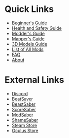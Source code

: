 <!-- TITLE: Beat Saber Modding Community -->
<!-- SUBTITLE: Welcome to the Beat Saber Modding Community Wiki! -->

# Quick Links
* [Beginner's Guide](beginners-guide)
* [Health and Safety Guide](stretching)
* [Modder's Guide](modding)
* [Mapper's Guide](mapping)
* [3D Models Guide](models)
* [List of All Mods](modding/all-mods)
* [FAQ](faq)
* [About](about)
# External Links
* [Discord](https://discord.gg/beatsabermods)
* [BeatSaver](https://beatsaver.com/)
* [BeastSaber](https://bsaber.com/)
* [ScoreSaber](https://scoresaber.com/)
* [ModSaber](https://modsaber.org/)
* [ShameSaber](https://shamesaber.ml/)
* [Steam Store](https://store.steampowered.com/app/620980/Beat_Saber/)
* [Oculus Store](https://www.oculus.com/experiences/rift/1304877726278670/)